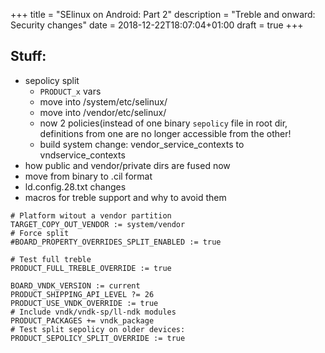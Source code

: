 +++
title = "SElinux on Android: Part 2"
description = "Treble and onward: Security changes"
date = 2018-12-22T18:07:04+01:00
draft = true
+++

## Stuff:
- sepolicy split
  - `PRODUCT_x` vars
  - move into /system/etc/selinux/
  - move into /vendor/etc/selinux/
  - now 2 policies(instead of one binary `sepolicy` file in root dir,
    definitions from one are no longer accessible from the other!
  - build system change: vendor_service_contexts to vndservice_contexts
- how public and vendor/private dirs are fused now
- move from binary to .cil format
- ld.config.28.txt changes
- macros for treble support and why to avoid them

```
# Platform witout a vendor partition
TARGET_COPY_OUT_VENDOR := system/vendor
# Force split
#BOARD_PROPERTY_OVERRIDES_SPLIT_ENABLED := true

# Test full treble
PRODUCT_FULL_TREBLE_OVERRIDE := true

BOARD_VNDK_VERSION := current
PRODUCT_SHIPPING_API_LEVEL ?= 26
PRODUCT_USE_VNDK_OVERRIDE := true
# Include vndk/vndk-sp/ll-ndk modules
PRODUCT_PACKAGES += vndk_package
# Test split sepolicy on older devices:
PRODUCT_SEPOLICY_SPLIT_OVERRIDE := true
```
